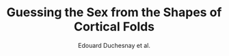 ---
cat: gaia
subcat: architecture
bestof: false
author: Edouard Duchesnay et al.
title: Guessing the Sex from the Shapes of Cortical Folds
year: 2004
type: inproceedings
booktitle: HBM, Budapest
---